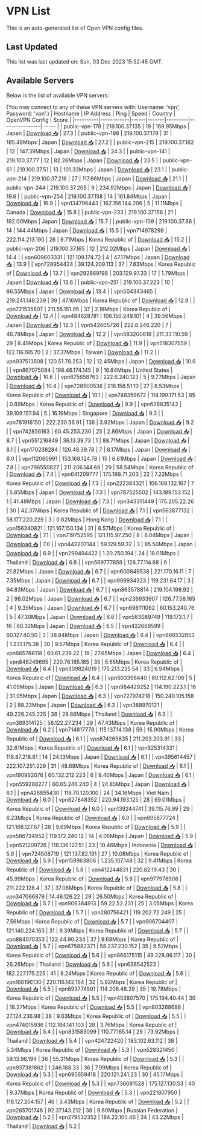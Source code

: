 # VPN List

This is an auto-generated list of Open VPN config files.

## Last Updated

This list was last updated on: Sun, 03 Dec 2023 15:52:45 GMT.

## Available Servers

Below is the list of available VPN servers:

(You may connect to any of these VPN servers with: Username: 'vpn', Password: 'vpn'.)
| Hostname | IP Address | Ping | Speed | Country | OpenVPN Config | Score |
|----------|------------|------|-------|---------|----------------| ----- |
| public-vpn-178 | 219.100.37.135 | 19 | 169.95Mbps | Japan | [Download 📥](./configs/server_0_JP.ovpn) | 27.3 |
| public-vpn-198 | 219.100.37.178 | 31 | 185.48Mbps | Japan | [Download 📥](./configs/server_1_JP.ovpn) | 27.2 |
| public-vpn-215 | 219.100.37.182 | 12 | 147.39Mbps | Japan | [Download 📥](./configs/server_2_JP.ovpn) | 24.3 |
| public-vpn-141 | 219.100.37.77 | 12 | 82.26Mbps | Japan | [Download 📥](./configs/server_3_JP.ovpn) | 23.5 |
| public-vpn-61 | 219.100.37.51 | 13 | 101.33Mbps | Japan | [Download 📥](./configs/server_4_JP.ovpn) | 23.1 |
| public-vpn-214 | 219.100.37.216 | 27 | 117.66Mbps | Japan | [Download 📥](./configs/server_5_JP.ovpn) | 21.1 |
| public-vpn-244 | 219.100.37.205 | 9 | 234.92Mbps | Japan | [Download 📥](./configs/server_6_JP.ovpn) | 19.6 |
| public-vpn-254 | 219.100.37.158 | 14 | 161.84Mbps | Japan | [Download 📥](./configs/server_7_JP.ovpn) | 16.9 |
| vpn134796443 | 162.156.144.206 | 5 | 11.11Mbps | Canada | [Download 📥](./configs/server_8_CA.ovpn) | 15.8 |
| public-vpn-233 | 219.100.37.156 | 21 | 192.00Mbps | Japan | [Download 📥](./configs/server_9_JP.ovpn) | 15.7 |
| public-vpn-109 | 219.100.37.86 | 14 | 144.44Mbps | Japan | [Download 📥](./configs/server_10_JP.ovpn) | 15.5 |
| vpn714978299 | 222.114.213.190 | 26 | 9.71Mbps | Korea Republic of | [Download 📥](./configs/server_11_KR.ovpn) | 15.2 |
| public-vpn-206 | 219.100.37.165 | 12 | 212.02Mbps | Japan | [Download 📥](./configs/server_12_JP.ovpn) | 14.4 |
| vpn609603331 | 121.109.174.72 | 4 | 47.17Mbps | Japan | [Download 📥](./configs/server_13_JP.ovpn) | 13.9 |
| vpn728954424 | 39.124.209.113 | 37 | 7.83Mbps | Korea Republic of | [Download 📥](./configs/server_14_KR.ovpn) | 13.7 |
| vpn292869198 | 203.129.97.33 | 17 | 1.79Mbps | Japan | [Download 📥](./configs/server_15_JP.ovpn) | 13.6 |
| public-vpn-251 | 219.100.37.223 | 10 | 86.55Mbps | Japan | [Download 📥](./configs/server_16_JP.ovpn) | 13.4 |
| vpn504343465 | 219.241.148.239 | 39 | 47.16Mbps | Korea Republic of | [Download 📥](./configs/server_17_KR.ovpn) | 12.9 |
| vpn721535507 | 211.55.151.95 | 37 | 2.18Mbps | Korea Republic of | [Download 📥](./configs/server_18_KR.ovpn) | 12.4 |
| vpn484628781 | 106.150.249.101 | 4 | 39.56Mbps | Japan | [Download 📥](./configs/server_19_JP.ovpn) | 12.3 |
| vpn542605726 | 222.6.246.220 | 7 | 46.78Mbps | Japan | [Download 📥](./configs/server_20_JP.ovpn) | 12.2 |
| vpn583200618 | 211.33.110.59 | 29 | 8.49Mbps | Korea Republic of | [Download 📥](./configs/server_21_KR.ovpn) | 11.9 |
| vpn518307559 | 122.116.195.70 | 2 | 37.37Mbps | Taiwan | [Download 📥](./configs/server_22_TW.ovpn) | 11.2 |
| vpn937513508 | 120.51.78.253 | 12 | 12.45Mbps | Japan | [Download 📥](./configs/server_23_JP.ovpn) | 10.6 |
| vpn867075084 | 198.46.174.145 | 9 | 16.84Mbps | United States | [Download 📥](./configs/server_24_US.ovpn) | 10.6 |
| vpn875658763 | 222.6.240.123 | 5 | 9.77Mbps | Japan | [Download 📥](./configs/server_25_JP.ovpn) | 10.4 |
| vpn728500536 | 218.158.51.10 | 27 | 8.53Mbps | Korea Republic of | [Download 📥](./configs/server_26_KR.ovpn) | 10.1 |
| vpn748359672 | 114.199.171.53 | 85 | 0.89Mbps | Korea Republic of | [Download 📥](./configs/server_27_KR.ovpn) | 9.9 |
| vpn626835142 | 39.109.157.94 | 5 | 16.19Mbps | Singapore | [Download 📥](./configs/server_28_SG.ovpn) | 9.3 |
| vpn781916150 | 222.230.56.91 | 136 | 3.92Mbps | Japan | [Download 📥](./configs/server_29_JP.ovpn) | 9.2 |
| vpn742856163 | 60.45.253.230 | 25 | 2.86Mbps | Japan | [Download 📥](./configs/server_30_JP.ovpn) | 8.7 |
| vpn551216849 | 36.13.39.73 | 1 | 88.71Mbps | Japan | [Download 📥](./configs/server_31_JP.ovpn) | 8.1 |
| vpn170238284 | 126.48.39.78 | 7 | 8.17Mbps | Japan | [Download 📥](./configs/server_32_JP.ovpn) | 8.0 |
| vpn112060991 | 153.168.124.78 | 15 | 6.61Mbps | Japan | [Download 📥](./configs/server_33_JP.ovpn) | 7.8 |
| vpn796550827 | 211.206.144.69 | 29 | 58.54Mbps | Korea Republic of | [Download 📥](./configs/server_34_KR.ovpn) | 7.4 |
| vpn641209777 | 175.199.71.203 | 22 | 7.22Mbps | Korea Republic of | [Download 📥](./configs/server_35_KR.ovpn) | 7.3 |
| vpn222384321 | 106.168.132.167 | 7 | 5.85Mbps | Japan | [Download 📥](./configs/server_36_JP.ovpn) | 7.3 |
| vpn787525502 | 143.189.153.152 | 1 | 41.48Mbps | Japan | [Download 📥](./configs/server_37_JP.ovpn) | 7.3 |
| vpn343311449 | 175.205.22.26 | 30 | 42.37Mbps | Korea Republic of | [Download 📥](./configs/server_38_KR.ovpn) | 7.1 |
| vpn563877132 | 58.177.220.229 | 3 | 0.82Mbps | Hong Kong | [Download 📥](./configs/server_39_HK.ovpn) | 7.1 |
| vpn156340821 | 121.167.150.134 | 31 | 8.57Mbps | Korea Republic of | [Download 📥](./configs/server_40_KR.ovpn) | 7.1 |
| vpn719752595 | 121.115.97.250 | 8 | 6.04Mbps | Japan | [Download 📥](./configs/server_41_JP.ovpn) | 7.0 |
| vpn442207144 | 59.129.59.32 | 3 | 85.50Mbps | Japan | [Download 📥](./configs/server_42_JP.ovpn) | 6.9 |
| vpn299494422 | 1.20.250.194 | 24 | 18.01Mbps | Thailand | [Download 📥](./configs/server_43_TH.ovpn) | 6.8 |
| vpn569777859 | 126.77.114.68 | 9 | 21.82Mbps | Japan | [Download 📥](./configs/server_44_JP.ovpn) | 6.7 |
| vpn600849538 | 221.170.16.11 | 7 | 7.35Mbps | Japan | [Download 📥](./configs/server_45_JP.ovpn) | 6.7 |
| vpn999934323 | 119.231.64.17 | 3 | 94.83Mbps | Japan | [Download 📥](./configs/server_46_JP.ovpn) | 6.7 |
| vpn863578814 | 219.104.198.92 | 2 | 98.02Mbps | Japan | [Download 📥](./configs/server_47_JP.ovpn) | 6.7 |
| vpn236933607 | 126.77.58.165 | 4 | 9.35Mbps | Japan | [Download 📥](./configs/server_48_JP.ovpn) | 6.7 |
| vpn698111062 | 60.153.240.76 | 5 | 47.30Mbps | Japan | [Download 📥](./configs/server_49_JP.ovpn) | 6.6 |
| vpn583089749 | 119.173.1.7 | 16 | 60.32Mbps | Japan | [Download 📥](./configs/server_50_JP.ovpn) | 6.5 |
| vpn422669599 | 60.127.40.50 | 3 | 38.84Mbps | Japan | [Download 📥](./configs/server_51_JP.ovpn) | 6.4 |
| vpn866532853 | 1.231.175.38 | 30 | 9.57Mbps | Korea Republic of | [Download 📥](./configs/server_52_KR.ovpn) | 6.4 |
| vpn665788118 | 60.61.239.22 | 19 | 27.65Mbps | Japan | [Download 📥](./configs/server_53_JP.ovpn) | 6.4 |
| vpn846249695 | 220.76.185.185 | 35 | 5.65Mbps | Korea Republic of | [Download 📥](./configs/server_54_KR.ovpn) | 6.4 |
| vpn309824019 | 175.213.235.54 | 33 | 6.94Mbps | Korea Republic of | [Download 📥](./configs/server_55_KR.ovpn) | 6.4 |
| vpn603398440 | 60.112.62.106 | 5 | 41.09Mbps | Japan | [Download 📥](./configs/server_56_JP.ovpn) | 6.3 |
| vpn984429252 | 114.190.223.1 | 16 | 31.95Mbps | Japan | [Download 📥](./configs/server_57_JP.ovpn) | 6.3 |
| vpn727974218 | 150.249.105.158 | 2 | 88.23Mbps | Japan | [Download 📥](./configs/server_58_JP.ovpn) | 6.3 |
| vpn368970121 | 49.228.245.225 | 38 | 28.88Mbps | Thailand | [Download 📥](./configs/server_59_TH.ovpn) | 6.3 |
| vpn389314125 | 58.122.27.234 | 29 | 47.43Mbps | Korea Republic of | [Download 📥](./configs/server_60_KR.ovpn) | 6.2 |
| vpn714817778 | 115.137.14.138 | 59 | 15.90Mbps | Korea Republic of | [Download 📥](./configs/server_61_KR.ovpn) | 6.1 |
| vpn874269835 | 211.203.203.91 | 33 | 32.61Mbps | Korea Republic of | [Download 📥](./configs/server_62_KR.ovpn) | 6.1 |
| vpn925314331 | 118.87.218.81 | 14 | 24.13Mbps | Japan | [Download 📥](./configs/server_63_JP.ovpn) | 6.1 |
| vpn395614457 | 222.107.251.229 | 31 | 48.69Mbps | Korea Republic of | [Download 📥](./configs/server_64_KR.ovpn) | 6.1 |
| vpn190962076 | 60.132.212.223 | 6 | 9.40Mbps | Japan | [Download 📥](./configs/server_65_JP.ovpn) | 6.1 |
| vpn559288277 | 60.65.246.240 | 4 | 24.85Mbps | Japan | [Download 📥](./configs/server_66_JP.ovpn) | 6.1 |
| vpn426855430 | 118.70.120.100 | 24 | 34.16Mbps | Viet Nam | [Download 📥](./configs/server_67_VN.ovpn) | 6.0 |
| vpn827848352 | 220.94.193.125 | 28 | 69.01Mbps | Korea Republic of | [Download 📥](./configs/server_68_KR.ovpn) | 6.0 |
| vpn139244741 | 39.115.76.99 | 29 | 6.23Mbps | Korea Republic of | [Download 📥](./configs/server_69_KR.ovpn) | 6.0 |
| vpn605677724 | 121.168.127.67 | 28 | 9.69Mbps | Korea Republic of | [Download 📥](./configs/server_70_KR.ovpn) | 5.9 |
| vpn586734952 | 119.172.240.12 | 14 | 4.05Mbps | Japan | [Download 📥](./configs/server_71_JP.ovpn) | 5.9 |
| vpn521209726 | 118.136.127.51 | 23 | 10.46Mbps | Indonesia | [Download 📥](./configs/server_72_ID.ovpn) | 5.9 |
| vpn724508719 | 121.137.82.191 | 27 | 10.08Mbps | Korea Republic of | [Download 📥](./configs/server_73_KR.ovpn) | 5.9 |
| vpn159963806 | 1.235.107.148 | 32 | 9.41Mbps | Korea Republic of | [Download 📥](./configs/server_74_KR.ovpn) | 5.8 |
| vpn412244631 | 220.82.19.43 | 30 | 45.99Mbps | Korea Republic of | [Download 📥](./configs/server_75_KR.ovpn) | 5.8 |
| vpn977978908 | 211.222.128.4 | 37 | 37.08Mbps | Korea Republic of | [Download 📥](./configs/server_76_KR.ovpn) | 5.8 |
| vpn347066879 | 14.46.126.22 | 29 | 26.50Mbps | Korea Republic of | [Download 📥](./configs/server_77_KR.ovpn) | 5.7 |
| vpn906384913 | 59.22.52.231 | 25 | 3.05Mbps | Korea Republic of | [Download 📥](./configs/server_78_KR.ovpn) | 5.7 |
| vpn280756421 | 119.202.72.249 | 25 | 7.56Mbps | Korea Republic of | [Download 📥](./configs/server_79_KR.ovpn) | 5.7 |
| vpn906704407 | 121.140.224.163 | 31 | 9.39Mbps | Korea Republic of | [Download 📥](./configs/server_80_KR.ovpn) | 5.7 |
| vpn884070353 | 122.44.90.234 | 37 | 9.68Mbps | Korea Republic of | [Download 📥](./configs/server_81_KR.ovpn) | 5.7 |
| vpn675882371 | 58.237.230.152 | 35 | 9.52Mbps | Korea Republic of | [Download 📥](./configs/server_82_KR.ovpn) | 5.6 |
| vpn866175115 | 49.228.96.117 | 30 | 26.26Mbps | Thailand | [Download 📥](./configs/server_83_TH.ovpn) | 5.6 |
| vpn638542523 | 182.227.175.225 | 41 | 9.24Mbps | Korea Republic of | [Download 📥](./configs/server_84_KR.ovpn) | 5.6 |
| vpn166196130 | 220.116.142.164 | 32 | 5.92Mbps | Korea Republic of | [Download 📥](./configs/server_85_KR.ovpn) | 5.5 |
| vpn893774591 | 114.206.48.29 | 35 | 19.78Mbps | Korea Republic of | [Download 📥](./configs/server_86_KR.ovpn) | 5.5 |
| vpn453807570 | 175.194.40.44 | 30 | 18.27Mbps | Korea Republic of | [Download 📥](./configs/server_87_KR.ovpn) | 5.5 |
| vpn803268688 | 27.124.236.98 | 38 | 9.63Mbps | Korea Republic of | [Download 📥](./configs/server_88_KR.ovpn) | 5.5 |
| vpn474015936 | 112.184.141.103 | 28 | 3.76Mbps | Korea Republic of | [Download 📥](./configs/server_89_KR.ovpn) | 5.4 |
| vpn831583099 | 110.77.165.14 | 29 | 73.92Mbps | Thailand | [Download 📥](./configs/server_90_TH.ovpn) | 5.4 |
| vpn424722420 | 183.102.63.112 | 38 | 5.34Mbps | Korea Republic of | [Download 📥](./configs/server_91_KR.ovpn) | 5.3 |
| vpn528321450 | 59.13.96.194 | 36 | 55.31Mbps | Korea Republic of | [Download 📥](./configs/server_92_KR.ovpn) | 5.3 |
| vpn937381862 | 1.246.188.33 | 36 | 7.99Mbps | Korea Republic of | [Download 📥](./configs/server_93_KR.ovpn) | 5.3 |
| vpn695659418 | 220.121.241.23 | 30 | 45.17Mbps | Korea Republic of | [Download 📥](./configs/server_94_KR.ovpn) | 5.3 |
| vpn736691528 | 175.127.130.53 | 40 | 9.37Mbps | Korea Republic of | [Download 📥](./configs/server_95_KR.ovpn) | 5.3 |
| vpn221807950 | 118.127.204.157 | 46 | 3.43Mbps | Korea Republic of | [Download 📥](./configs/server_96_KR.ovpn) | 5.2 |
| vpn265701748 | 92.37.143.212 | 38 | 9.60Mbps | Russian Federation | [Download 📥](./configs/server_97_RU.ovpn) | 5.2 |
| vpn279532352 | 184.22.105.46 | 34 | 43.22Mbps | Thailand | [Download 📥](./configs/server_98_TH.ovpn) | 5.2 |

